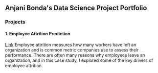 ## Anjani Bonda's Data Science Project Portfolio

### Projects

#### 1. Employee Attrition Prediction
[Link](https://github.com/anjanibond/Data-Science/tree/main/Portfolio/Project1)
Employee attrition measures how many workers have left an organization and is common metric companies use to assess their performance. There are often many reasons why employees leave an organization, and in this case study, I explored some of the key drivers of employee attrition.
